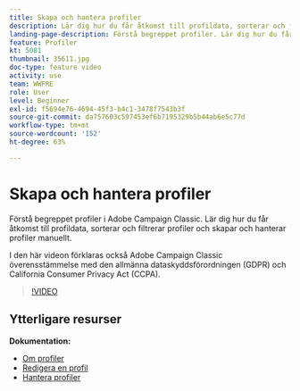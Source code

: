 ```yaml
---
title: Skapa och hantera profiler
description: Lär dig hur du får åtkomst till profildata, sorterar och filtrerar profiler och skapar och hanterar profiler manuellt. Förstå efterlevnad av den allmänna dataskyddsförordningen (GDPR) och California Consumer Privacy Act (CCPA).
landing-page-description: Förstå begreppet profiler. Lär dig hur du får åtkomst till profildata, sorterar och filtrerar profiler och skapar och hanterar profiler manuellt. Läs mer om GDPR och CCPA.
feature: Profiler
kt: 5081
thumbnail: 35611.jpg
doc-type: feature video
activity: use
team: WWFRE
role: User
level: Beginner
exl-id: f5694e76-4694-45f3-b4c1-3478f7543b3f
source-git-commit: da757603c597453ef6b7195329b5b44ab6e5c77d
workflow-type: tm+mt
source-wordcount: '152'
ht-degree: 63%

---
```


# Skapa och hantera profiler

Förstå begreppet profiler i Adobe Campaign Classic. Lär dig hur du får åtkomst till profildata, sorterar och filtrerar profiler och skapar och hanterar profiler manuellt.

I den här videon förklaras också Adobe Campaign Classic överensstämmelse med den allmänna dataskyddsförordningen (GDPR) och California Consumer Privacy Act (CCPA).

>[!VIDEO](https://video.tv.adobe.com/v/35611?quality=12)

## Ytterligare resurser

**Dokumentation:**

* [Om profiler](https://docs.adobe.com/content/help/sv-SE/campaign-classic/using/getting-started/profile-management/about-profiles.html)
* [Redigera en profil](https://docs.adobe.com/content/help/en/campaign-classic/using/getting-started/profile-management/editing-a-profile.html)
* [Hantera profiler](https://docs.adobe.com/content/help/en/campaign-classic/using/getting-started/profile-management/adding-profiles.html)
